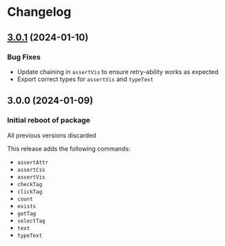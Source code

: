 # Changelog

## [3.0.1](https://github.com/npm/cli/compare/v3.0.0...v3.0.1) (2024-01-10)

### Bug Fixes

- Update chaining in `assertVis` to ensure retry-ability works as expected
- Export correct types for `assertVis` and `typeText`

## 3.0.0 (2024-01-09)

### Initial reboot of package

All previous versions discarded

This release adds the following commands:

- `assertAttr`
- `assertCss`
- `assertVis`
- `checkTag`
- `clickTag`
- `count`
- `exists`
- `getTag`
- `selectTag`
- `text`
- `typeText`
